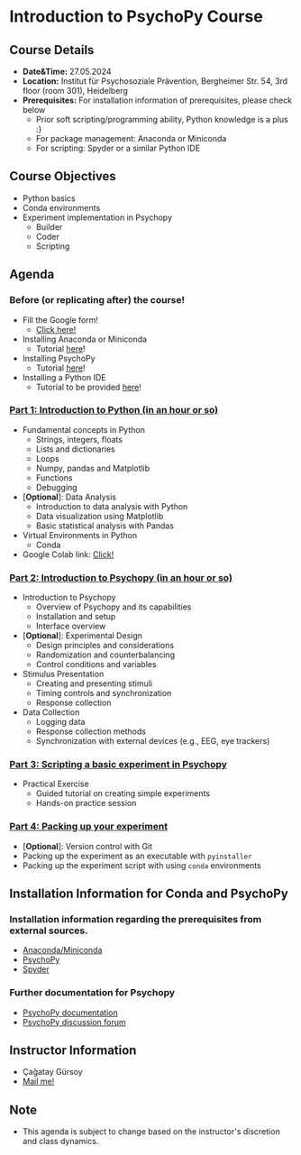 # Introduction to PsychoPy Course

## Course Details

- **Date&Time:** 27.05.2024
- **Location:** Institut für Psychosoziale Prävention, Bergheimer Str. 54, 3rd floor (room 301), Heidelberg
- **Prerequisites:** For installation information of prerequisites, please check below
  - Prior soft scripting/programming ability, Python knowledge is a plus :)
  - For package management: Anaconda or Miniconda
  - For scripting: Spyder or a similar Python IDE

## Course Objectives

- Python basics
- Conda environments
- Experiment implementation in Psychopy
  - Builder
  - Coder
  - Scripting

## Agenda

### Before (or replicating after) the course!

- Fill the Google form!
  - [Click here!](https://forms.gle/X8QgtXbxg8Wj5oi38)
- Installing Anaconda or Miniconda
  - Tutorial [here](./conda/README.md#conda-installation-guide)!
- Installing PsychoPy
  - Tutorial [here](./conda/README.md#psychopy-installation-guide)!
- Installing a Python IDE
  - Tutorial to be provided [here]()!

### [Part 1: Introduction to Python (in an hour or so)](./intro-python/README.md)

- Fundamental concepts in Python
  - Strings, integers, floats
  - Lists and dictionaries
  - Loops
  - Numpy, pandas and Matplotlib
  - Functions
  - Debugging
- [**Optional**]: Data Analysis
  - Introduction to data analysis with Python
  - Data visualization using Matplotlib
  - Basic statistical analysis with Pandas
- Virtual Environments in Python
  - Conda
- Google Colab link: [Click!](https://colab.research.google.com/drive/1w7zt0LMc29QquYi-oPJamnNcRtISlSlr?usp=sharing)

### [Part 2: Introduction to Psychopy (in an hour or so)](./intro-psychopy/README.md)

- Introduction to Psychopy
  - Overview of Psychopy and its capabilities
  - Installation and setup
  - Interface overview
- [**Optional**]: Experimental Design
  - Design principles and considerations
  - Randomization and counterbalancing
  - Control conditions and variables
- Stimulus Presentation
  - Creating and presenting stimuli
  - Timing controls and synchronization
  - Response collection
- Data Collection
  - Logging data
  - Response collection methods
  - Synchronization with external devices (e.g., EEG, eye trackers)

### [Part 3: Scripting a basic experiment in Psychopy](./scripting/README.md)

- Practical Exercise
  - Guided tutorial on creating simple experiments
  - Hands-on practice session

### [Part 4: Packing up your experiment](./packing/README.md)

- [**Optional**]: Version control with Git
- Packing up the experiment as an executable with `pyinstaller`
- Packing up the experiment script with using `conda` environments

## Installation Information for Conda and PsychoPy

### Installation information regarding the prerequisites from external sources.

- [Anaconda/Miniconda](https://www.anaconda.com/download)
- [PsychoPy](https://www.psychopy.org/download.html)
- [Spyder]()

### Further documentation for Psychopy

- [PsychoPy documentation](https://psychopy.org/documentation.html)
- [PsychoPy discussion forum](https://discourse.psychopy.org/)

## Instructor Information

- Çağatay Gürsoy
- [Mail me!](mailto:cagatay.guersoy@zi-mannheim.de)

## Note

- This agenda is subject to change based on the instructor's discretion and class dynamics.
